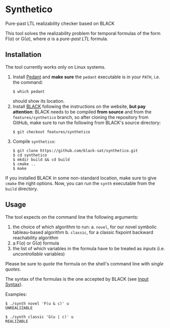 # Synthetico
Pure-past LTL realizability checker based on BLACK

This tool solves the realizability problem for temporal formulas of the form
$\mathsf{F}(\alpha)$ or $\mathsf{G}(\alpha)$, where $\alpha$ is a *pure-past LTL* formula.

## Installation 

The tool currently works only on Linux systems.
1. Install [Pedant](https://github.com/fslivovsky/pedant-solver) and
   **make sure** the `pedant` executable is in your `PATH`, *i.e.* the command:
   ```
   $ which pedant
   ```
   should show its location.
2. Install [BLACK](https://www.black-sat.org) following the instructions on the website, **but pay attention**:
   BLACK needs to be compiled **from source** and from the `features/synthetico` branch, 
   so after cloning the repository from GitHub, make sure to run the following from BLACK's
   source directory:
      ```
      $ git checkout features/synthetico
      ```
3. Compile `synthetico`:
   ```
   $ git clone https://github.com/black-sat/synthetico.git
   $ cd synthetico
   $ mkdir build && cd build
   $ cmake ..
   $ make
   
If you installed BLACK in some non-standard location, make sure to give `cmake` the right options.
Now, you can run the `synth` executable from the `build` directory.

## Usage

The tool expects on the command line the following arguments:
1. the choice of which algorithm to run:
   a. `novel`, for our novel symbolic tableau-based algorithm
   b. `classic`, for a classic fixpoint backward reachability algorithm
2. a $\mathsf{F}(\alpha)$ or $\mathsf{G}(\alpha)$ formula
3. the list of which variables in the formula have to be treated as *inputs* (i.e. *uncontrollable* variables)

Please be sure to *quote* the formula on the shell's command line with *single quotes*.

The syntax of the formulas is the one accepted by BLACK (see [Input Syntax](https://www.black-sat.org/en/stable/syntax.html)).

Examples:
```
$ ./synth novel 'F(u & c)' u
UNREALIZABLE

$ ./synth classic 'G(u | c)' u
REALIZABLE
```


